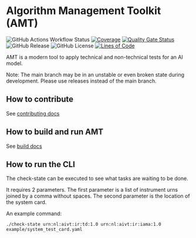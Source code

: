 # Algorithm Management Toolkit (AMT)

![GitHub Actions Workflow Status](https://img.shields.io/github/actions/workflow/status/minbzk/amt/ci.yml?label=tests)
[![Coverage](https://sonarcloud.io/api/project_badges/measure?project=MinBZK_amt&metric=coverage)](https://sonarcloud.io/summary/new_code?id=MinBZK_amt)
[![Quality Gate Status](https://sonarcloud.io/api/project_badges/measure?project=MinBZK_amt&metric=alert_status)](https://sonarcloud.io/summary/new_code?id=MinBZK_amt)
![GitHub Release](https://img.shields.io/github/v/release/minbzk/amt?include_prereleases&sort=semver)
![GitHub License](https://img.shields.io/github/license/minbzk/amt)
[![Lines of Code](https://sonarcloud.io/api/project_badges/measure?project=MinBZK_amt&metric=ncloc)](https://sonarcloud.io/summary/new_code?id=MinBZK_amt)

AMT is a modern tool to apply technical and non-technical tests for an AI model.

Note: The main branch may be in an unstable or even broken state during development. Please use releases instead of the main branch.

## How to contribute

See [contributing docs](CONTRIBUTING.md)

## How to build and run AMT

See [build docs](BUILD.md)

## How to run the CLI

The check-state can be executed to see what tasks are waiting to be done.

It requires 2 parameters. The first parameter is a list of instrument urns joined by a comma without
spaces. The second parameter is the location of the system card.

An example command:
```shell
./check-state urn:nl:aivt:ir:td:1.0 urn:nl:aivt:ir:iama:1.0 example/system_test_card.yaml
```
